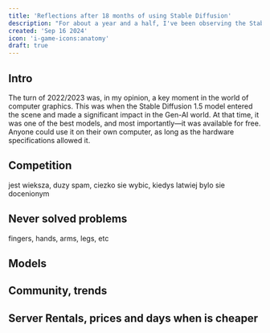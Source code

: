 ```yaml
---
title: 'Reflections after 18 months of using Stable Diffusion'
description: "For about a year and a half, I've been observing the Stable Diffusion scene. I've generated tens of thousands of images in various ways. Most of them unnecessarily. In this article, I want to share my brief thoughts on a few topics related to Stable Diffusion."
created: 'Sep 16 2024'
icon: 'i-game-icons:anatomy'
draft: true
---
```


## Intro
The turn of 2022/2023 was, in my opinion, a key moment in the world of computer graphics. This was when the Stable Diffusion 1.5 model entered the scene and made a significant impact in the Gen-AI world. At that time, it was one of the best models, and most importantly—it was available for free. Anyone could use it on their own computer, as long as the hardware specifications allowed it.

## Competition
jest wieksza, duzy spam, ciezko sie wybic, kiedys latwiej bylo sie docenionym

## Never solved problems
fingers, hands, arms, legs, etc

## Models

## Community, trends


## Server Rentals, prices and days when is cheaper
